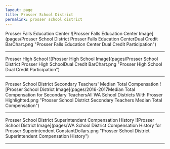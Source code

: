 ```yaml
---
layout: page
title: Prosser School District
permalink: prosser school district
---
```



Prosser Falls Education Center
![Prosser Falls Education Center Image](pages/Prosser School District Prosser Falls Education CenterDual Credit BarChart.png "Prosser Falls Education Center Dual Credit Participation")

___

Prosser High School
![Prosser High School Image](pages/Prosser School District Prosser High SchoolDual Credit BarChart.png "Prosser High School Dual Credit Participation")

___

Prosser School District Secondary Teachers' Median Total Compensation
![Prosser School District Image](pages/2016-2017Median Total Compensation for Secondary TeachersAll WA School Districts With Prosser Highlighted.png "Prosser School District Secondary Teachers Median Total Compensation")

___

Prosser School District Superintendent Compensation History
![Prosser School District Image](pages/WA School District Compensation History for Prosser Superintendent ConstantDollars.png "Prosser School District Superintendent Compensation History")

___

